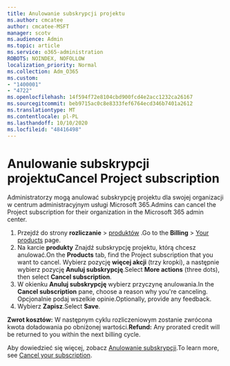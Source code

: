 ```yaml
---
title: Anulowanie subskrypcji projektu
ms.author: cmcatee
author: cmcatee-MSFT
manager: scotv
ms.audience: Admin
ms.topic: article
ms.service: o365-administration
ROBOTS: NOINDEX, NOFOLLOW
localization_priority: Normal
ms.collection: Adm_O365
ms.custom:
- "1400001"
- "4722"
ms.openlocfilehash: 14f594f72e8104cbd900fcd4e2acc1232ca26167
ms.sourcegitcommit: beb9715ac0c8e8333fef6764ecd346b7401a2612
ms.translationtype: MT
ms.contentlocale: pl-PL
ms.lasthandoff: 10/10/2020
ms.locfileid: "48416498"
---
```

# <a name="cancel-project-subscription"></a><span data-ttu-id="cb015-102">Anulowanie subskrypcji projektu</span><span class="sxs-lookup"><span data-stu-id="cb015-102">Cancel Project subscription</span></span>

<span data-ttu-id="cb015-103">Administratorzy mogą anulować subskrypcję projektu dla swojej organizacji w centrum administracyjnym usługi Microsoft 365.</span><span class="sxs-lookup"><span data-stu-id="cb015-103">Admins can cancel the Project subscription for their organization in the Microsoft 365 admin center.</span></span>

1. <span data-ttu-id="cb015-104">Przejdź do strony **rozliczanie** \> [produktów](https://go.microsoft.com/fwlink/p/?linkid=842054) .</span><span class="sxs-lookup"><span data-stu-id="cb015-104">Go to the **Billing** \> [Your products](https://go.microsoft.com/fwlink/p/?linkid=842054) page.</span></span>
2. <span data-ttu-id="cb015-105">Na karcie **produkty** Znajdź subskrypcję projektu, którą chcesz anulować.</span><span class="sxs-lookup"><span data-stu-id="cb015-105">On the **Products** tab, find the Project subscription that you want to cancel.</span></span> <span data-ttu-id="cb015-106">Wybierz pozycję **więcej akcji** (trzy kropki), a następnie wybierz pozycję **Anuluj subskrypcję**.</span><span class="sxs-lookup"><span data-stu-id="cb015-106">Select **More actions** (three dots), then select **Cancel subscription**.</span></span>
3. <span data-ttu-id="cb015-107">W okienku **Anuluj subskrypcję** wybierz przyczynę anulowania.</span><span class="sxs-lookup"><span data-stu-id="cb015-107">In the **Cancel subscription** pane, choose a reason why you're canceling.</span></span> <span data-ttu-id="cb015-108">Opcjonalnie podaj wszelkie opinie.</span><span class="sxs-lookup"><span data-stu-id="cb015-108">Optionally, provide any feedback.</span></span>
4. <span data-ttu-id="cb015-109">Wybierz **Zapisz**.</span><span class="sxs-lookup"><span data-stu-id="cb015-109">Select **Save**.</span></span>

<span data-ttu-id="cb015-110">**Zwrot kosztów:** W następnym cyklu rozliczeniowym zostanie zwrócona kwota doładowania po obniżonej wartości.</span><span class="sxs-lookup"><span data-stu-id="cb015-110">**Refund:** Any prorated credit will be returned to you within the next billing cycle.</span></span>

<span data-ttu-id="cb015-111">Aby dowiedzieć się więcej, zobacz [Anulowanie subskrypcji](https://docs.microsoft.com/microsoft-365/commerce/subscriptions/cancel-your-subscription).</span><span class="sxs-lookup"><span data-stu-id="cb015-111">To learn more, see [Cancel your subscription](https://docs.microsoft.com/microsoft-365/commerce/subscriptions/cancel-your-subscription).</span></span>
